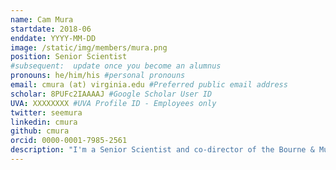 ```yaml
---
name: Cam Mura
startdate: 2018-06
enddate: YYYY-MM-DD
image: /static/img/members/mura.png
position: Senior Scientist
#subsequent:  update once you become an alumnus
pronouns: he/him/his #personal pronouns
email: cmura (at) virginia.edu #Preferred public email address
scholar: 8PUFc2IAAAAJ #Google Scholar User ID
UVA: XXXXXXXX #UVA Profile ID - Employees only
twitter: seemura
linkedin: cmura
github: cmura
orcid: 0000-0001-7985-2561
description: "I'm a Senior Scientist and co-director of the Bourne & Mura Computational Biosciences Lab, based in the Department of Biomedical Engineering at the University of Virginia; earlier on, I was an Assistant Professor of Chemistry at UVA (2008-2018). My scientific background, and most of my research interests, are in the areas of structural biology, molecular biophysics and computational biology, particularly as regards the evolution of RNA-associated ribonucleoprotein assemblies, protein folds, and protein-protein interactions. I've also become interested in the data sciences and its attendant approaches (e.g., deep learning and other machine learning paradigms), as applied to the aforementioned scientific domains."
---
```

